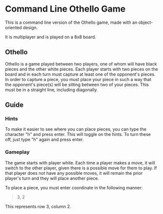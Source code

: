 # Command Line Othello Game

This is a command line version of the Othello game, made with an object-oriented design.

It is multiplayer and is played on a 8x8 board.

## Othello
Othello is a game played between two players, one of whom will have black pieces and the other white pieces. Each player starts with two pieces on the board and in each turn must capture at least one of the opponent's pieces. In order to capture a piece, you must place your piece in such a way that the opponent's piece(s) will be sitting between two of your pieces. This must be in a straight line, including diagonally.

## Guide
### Hints
To make it easier to see where you can place pieces, you can type the character "h" and press enter. This will toggle on the hints. To turn these off, just type "h" again and press enter.

### Gameplay
The game starts with player white. Each time a player makes a move, it will switch to the other player, given there is a possible move for them to play. If that player does not have any possible moves, it will remain the prior player's turn and they will place another piece.

To place a piece, you must enter coordinate in the following manner:

>  3, 2

This represents row 3, column 2.
